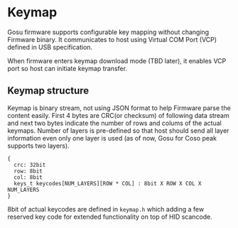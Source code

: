 # Keymap

Gosu firmware supports configurable key mapping without changing Firmware
binary. It communicates to host using Virtual COM Port (VCP) defined in USB
specification.

When firmware enters keymap download mode (TBD later), it enables VCP port so
host can initiate keymap transfer.

## Keymap structure

Keymap is binary stream, not using JSON format to help Firmware parse the
content easily. First 4 bytes are CRC(or checksum) of following data stream and
next two bytes indicate the number of rows and colums of the actual keymaps.
Number of layers is pre-defined so that host should send all layer information
even only one layer is used (as of now, Gosu for Coso peak supports two layers).

    {
      crc: 32bit
      row: 8bit
      col: 8bit
      keys_t keycodes[NUM_LAYERS][ROW * COL] : 8bit X ROW X COL X NUM_LAYERS
    }

8bit of actual keycodes are defined in `keymap.h` which adding a few reserved
key code for extended functionality on top of HID scancode.
